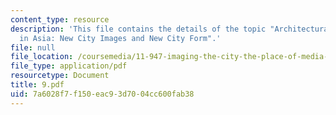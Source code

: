 ```yaml
---
content_type: resource
description: 'This file contains the details of the topic "Architectural Mega-Projects
  in Asia: New City Images and New City Form".'
file: null
file_location: /coursemedia/11-947-imaging-the-city-the-place-of-media-in-city-design-and-development-fall-1998/7a6028f7f150eac93d7004cc600fab38_9.pdf
file_type: application/pdf
resourcetype: Document
title: 9.pdf
uid: 7a6028f7-f150-eac9-3d70-04cc600fab38
---
```

